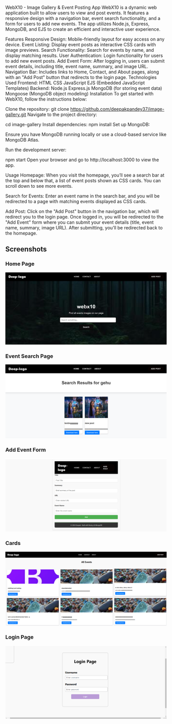 WebX10 - Image Gallery & Event Posting App
WebX10 is a dynamic web application built to allow users to view and post events. It features a responsive design with a navigation bar, event search functionality, and a form for users to add new events. The app utilizes Node.js, Express, MongoDB, and EJS to create an efficient and interactive user experience.

Features
Responsive Design: Mobile-friendly layout for easy access on any device.
Event Listing: Display event posts as interactive CSS cards with image previews.
Search Functionality: Search for events by name, and display matching results.
User Authentication: Login functionality for users to add new event posts.
Add Event Form: After logging in, users can submit event details, including title, event name, summary, and image URL.
Navigation Bar: Includes links to Home, Contact, and About pages, along with an "Add Post" button that redirects to the login page.
Technologies Used
Frontend:
HTML
CSS
JavaScript
EJS (Embedded JavaScript Templates)
Backend:
Node.js
Express.js
MongoDB (for storing event data)
Mongoose (MongoDB object modeling)
Installation
To get started with WebX10, follow the instructions below:

Clone the repository:
git clone https://github.com/deepakpandey37/image-gallery.git
Navigate to the project directory:

cd image-gallery
Install dependencies:
npm install 
Set up MongoDB:

Ensure you have MongoDB running locally or use a cloud-based service like MongoDB Atlas.

Run the development server:

npm start
Open your browser and go to http://localhost:3000 to view the app.

Usage
Homepage: When you visit the homepage, you’ll see a search bar at the top and below that, a list of event posts shown as CSS cards. You can scroll down to see more events.

Search for Events: Enter an event name in the search bar, and you will be redirected to a page with matching events displayed as CSS cards.

Add Post: Click on the "Add Post" button in the navigation bar, which will redirect you to the login page. Once logged in, you will be redirected to the "Add Event" form where you can submit your event details (title, event name, summary, image URL). After submitting, you’ll be redirected back to the homepage.


## Screenshots

### Home Page

![Home Page Screenshot](./image-gallery/screenshots/home-page.png)

### Event Search Page

![Event Search Screenshot](./image-gallery/screenshots/event-search.png)

### Add Event Form

![Add Event Screenshot](./image-gallery/screenshots/add-event.png)

### Cards

![Cards Screenshot](./image-gallery/screenshots/cards.png)

### Login Page

![Login Page Screenshot](./image-gallery/screenshots/login-page.png)









